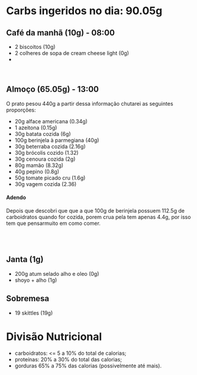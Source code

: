# Carbs ingeridos no dia: 90.05g

## Café da manhã (10g) - 08:00

- 2 biscoitos (10g)
- 2 colheres de sopa de cream cheese light (0g) 
- 
<br>

## Almoço (65.05g) - 13:00

O prato pesou 440g a partir dessa informação chutarei as seguintes proporções:

- 20g alface americana (0.34g)
- 1 azeitona (0.15g)
- 30g batata cozida (6g)
- 100g berinjela à parmegiana (40g)
- 30g beterraba cozida (2.16g)
- 30g brócolis cozido (1.32)
- 30g cenoura cozida (2g)
- 80g mamão (8.32g)
- 40g pepino (0.8g)
- 50g tomate picado cru (1.6g)
- 30g vagem cozida (2.36)

#### Adendo

Depois que descobri que que a que 100g de berinjela possuem 112.5g de carboidratos quando for cozida, porem crua pela tem apenas 4.4g, por isso tem que pensarmuito em como comer.

<br>



  
<br>

## Janta (1g)

- 200g atum selado alho e oleo (0g)
- shoyo + alho (1g)

## Sobremesa

- 19 skittles (19g)

# Divisão Nutricional

- carboidratos: <= 5 a 10% do total de calorias;
- proteínas: 20% a 30% do total das calorias;
- gorduras 65% a 75% das calorias (possivelmente até mais).